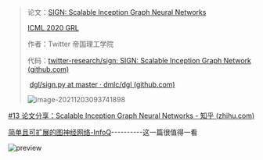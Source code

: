 > 论文：[SIGN: Scalable Inception Graph Neural Networks](https://arxiv.org/abs/2004.11198)
>
>  [ICML 2020 GRL](https://grlplus.github.io/papers/77.pdf)
>
> 作者：Twitter 帝国理工学院
>
> 代码：[twitter-research/sign: SIGN: Scalable Inception Graph Network (github.com)](https://github.com/twitter-research/sign)
>
> ​			[dgl/sign.py at master · dmlc/dgl (github.com)](https://github.com/dmlc/dgl/blob/master/examples/pytorch/ogb/sign/sign.py)
>
> 
>
> ![image-20211203093741898](C:\Users\13505\AppData\Roaming\Typora\typora-user-images\image-20211203093741898.png)

[#13 论文分享：Scalable Inception Graph Neural Networks - 知乎 (zhihu.com)](https://zhuanlan.zhihu.com/p/136884237)

[简单且可扩展的图神经网络-InfoQ](https://www.infoq.cn/article/5BhpycIuVVcO4KvMtQGs)----------这一篇很值得一看

![preview](https://cdn.jsdelivr.net/gh/Zhangxin98/Note@main/img/202112030937814.jpeg)